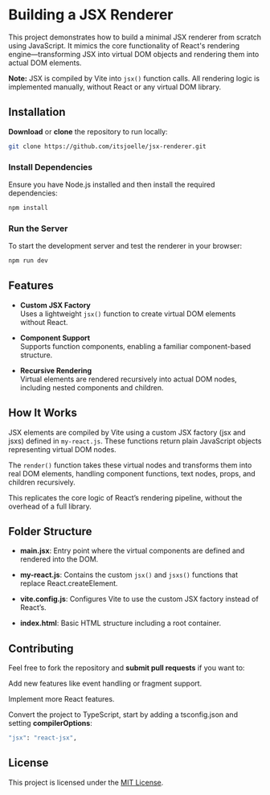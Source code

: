 # Building a JSX Renderer

This project demonstrates how to build a minimal JSX renderer from scratch using JavaScript. It mimics the core functionality of React's rendering engine—transforming JSX into virtual DOM objects and rendering them into actual DOM elements.

**Note:** JSX is compiled by Vite into `jsx()` function calls. All rendering logic is implemented manually, without React or any virtual DOM library.

## Installation

**Download** or **clone** the repository to run locally:

```zsh
git clone https://github.com/itsjoelle/jsx-renderer.git
```

### Install Dependencies

Ensure you have Node.js installed and then install the required dependencies:

```zsh
npm install
```

### Run the Server

To start the development server and test the renderer in your browser:

```zsh
npm run dev
```

## Features

- **Custom JSX Factory**  
  Uses a lightweight `jsx()` function to create virtual DOM elements without React.

- **Component Support**  
  Supports function components, enabling a familiar component-based structure.

- **Recursive Rendering**  
  Virtual elements are rendered recursively into actual DOM nodes, including nested components and children.

## How It Works

JSX elements are compiled by Vite using a custom JSX factory (jsx and jsxs) defined in `my-react.js`. These functions return plain JavaScript objects representing virtual DOM nodes.

The `render()` function takes these virtual nodes and transforms them into real DOM elements, handling component functions, text nodes, props, and children recursively.

This replicates the core logic of React’s rendering pipeline, without the overhead of a full library.

## Folder Structure

- **main.jsx**: Entry point where the virtual components are defined and rendered into the DOM.

- **my-react.js**: Contains the custom `jsx()` and `jsxs()` functions that replace React.createElement.

- **vite.config.js**: Configures Vite to use the custom JSX factory instead of React’s.

- **index.html**: Basic HTML structure including a root container.

## Contributing

Feel free to fork the repository and **submit pull requests** if you want to:

Add new features like event handling or fragment support.

Implement more React features.

Convert the project to TypeScript, start by adding a tsconfig.json and setting **compilerOptions**:

```zsh
"jsx": "react-jsx",
```

## License

This project is licensed under the [MIT License](https://choosealicense.com/licenses/mit/).
